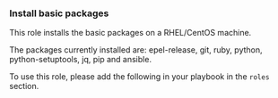 ### Install basic packages

This role installs the basic packages on a RHEL/CentOS machine. 

The packages currently installed are: epel-release, git, ruby, python, python-setuptools, jq, pip and ansible.

To use this role, please add the following in your playbook in the ```roles``` section.



